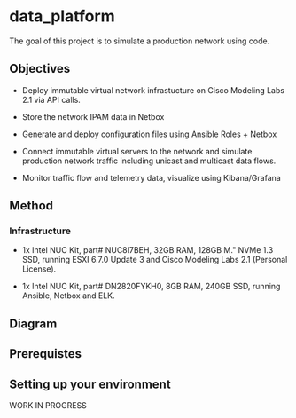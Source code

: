 # data_platform

The goal of this project is to simulate a production network using code.

## Objectives

*  Deploy immutable virtual network infrastucture on Cisco Modeling Labs 2.1
   via API calls.

*  Store the network IPAM data in Netbox

*  Generate and deploy configuration files using Ansible Roles + Netbox

*  Connect immutable virtual servers to the network and simulate production
   network traffic including unicast and multicast data flows.

*  Monitor traffic flow and telemetry data, visualize using Kibana/Grafana

## Method

### Infrastructure

*  1x Intel NUC Kit, part# NUC8I7BEH, 32GB RAM, 128GB M." NVMe 1.3 SSD, running
   ESXI 6.7.0 Update 3 and Cisco Modeling Labs 2.1 (Personal License).

*  1x Intel NUC Kit, part# DN2820FYKH0, 8GB RAM, 240GB SSD, running Ansible,
   Netbox and ELK.

## Diagram

## Prerequistes

## Setting up your environment

WORK IN PROGRESS
